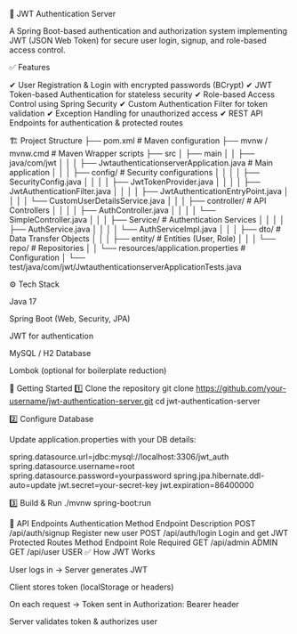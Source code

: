 🔐 JWT Authentication Server

A Spring Boot-based authentication and authorization system implementing JWT (JSON Web Token) for secure user login, signup, and role-based access control.

✅ Features

✔ User Registration & Login with encrypted passwords (BCrypt)
✔ JWT Token-based Authentication for stateless security
✔ Role-based Access Control using Spring Security
✔ Custom Authentication Filter for token validation
✔ Exception Handling for unauthorized access
✔ REST API Endpoints for authentication & protected routes

🏗 Project Structure
├── pom.xml                         # Maven configuration
├── mvnw / mvnw.cmd                 # Maven Wrapper scripts
├── src
│   ├── main
│   │   ├── java/com/jwt
│   │   │   ├── JwtauthenticationserverApplication.java  # Main application
│   │   │   ├── config/                                 # Security configurations
│   │   │   │   ├── SecurityConfig.java
│   │   │   │   ├── JwtTokenProvider.java
│   │   │   │   ├── JwtAuthenticationFilter.java
│   │   │   │   ├── JwtAuthenticationEntryPoint.java
│   │   │   │   └── CustomUserDetailsService.java
│   │   │   ├── controller/                              # API Controllers
│   │   │   │   ├── AuthController.java
│   │   │   │   └── SimpleController.java
│   │   │   ├── Service/                                 # Authentication Services
│   │   │   │   ├── AuthService.java
│   │   │   │   └── AuthServiceImpl.java
│   │   │   ├── dto/                                     # Data Transfer Objects
│   │   │   ├── entity/                                  # Entities (User, Role)
│   │   │   └── repo/                                    # Repositories
│   │   └── resources/application.properties             # Configuration
│   └── test/java/com/jwt/JwtauthenticationserverApplicationTests.java

⚙️ Tech Stack

Java 17

Spring Boot (Web, Security, JPA)

JWT for authentication

MySQL / H2 Database

Lombok (optional for boilerplate reduction)

🚀 Getting Started
1️⃣ Clone the repository
git clone https://github.com/your-username/jwt-authentication-server.git
cd jwt-authentication-server

2️⃣ Configure Database

Update application.properties with your DB details:

spring.datasource.url=jdbc:mysql://localhost:3306/jwt_auth
spring.datasource.username=root
spring.datasource.password=yourpassword
spring.jpa.hibernate.ddl-auto=update
jwt.secret=your-secret-key
jwt.expiration=86400000

3️⃣ Build & Run
./mvnw spring-boot:run

🔗 API Endpoints
Authentication
Method	Endpoint	Description
POST	/api/auth/signup	Register new user
POST	/api/auth/login	Login and get JWT
Protected Routes
Method	Endpoint	Role Required
GET	/api/admin	ADMIN
GET	/api/user	USER
✅ How JWT Works

User logs in → Server generates JWT

Client stores token (localStorage or headers)

On each request → Token sent in Authorization: Bearer <token> header

Server validates token & authorizes user
